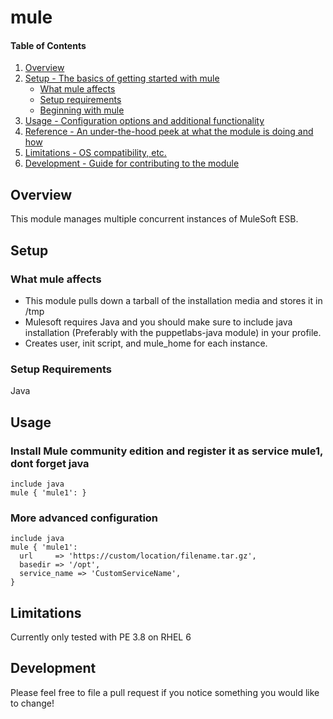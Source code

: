 # mule

#### Table of Contents

1. [Overview](#overview)
3. [Setup - The basics of getting started with mule](#setup)
    * [What mule affects](#what-mule-affects)
    * [Setup requirements](#setup-requirements)
    * [Beginning with mule](#beginning-with-mule)
4. [Usage - Configuration options and additional functionality](#usage)
5. [Reference - An under-the-hood peek at what the module is doing and how](#reference)
5. [Limitations - OS compatibility, etc.](#limitations)
6. [Development - Guide for contributing to the module](#development)

## Overview

This module manages multiple concurrent instances of MuleSoft ESB.

## Setup

### What mule affects

* This module pulls down a tarball of the installation media and stores it in /tmp 
* Mulesoft requires Java and you should make sure to include java installation (Preferably with the puppetlabs-java module) in your profile.
* Creates user, init script, and mule_home for each instance.

### Setup Requirements

Java

## Usage

### Install Mule community edition and register it as service mule1, dont forget java
```puppet
include java
mule { 'mule1': }
```

### More advanced configuration
```puppet
include java
mule { 'mule1': 
  url     => 'https://custom/location/filename.tar.gz',
  basedir => '/opt',
  service_name => 'CustomServiceName',
}
```

## Limitations

Currently only tested with PE 3.8 on RHEL 6

## Development

Please feel free to file a pull request if you notice something you would like to change!
